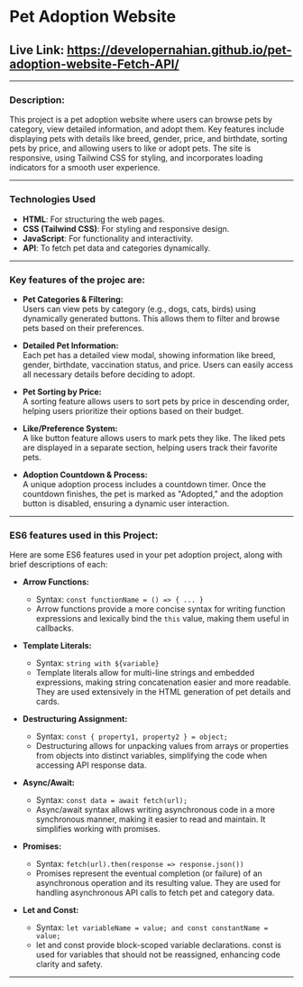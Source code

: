 ﻿# Pet Adoption Website


## Live Link: https://developernahian.github.io/pet-adoption-website-Fetch-API/


---
### Description:
This project is a pet adoption website where users can browse pets by category, view detailed information, and adopt them. Key features include displaying pets with details like breed, gender, price, and birthdate, sorting pets by price, and allowing users to like or adopt pets. The site is responsive, using Tailwind CSS for styling, and incorporates loading indicators for a smooth user experience.

---


### Technologies Used

- **HTML**: For structuring the web pages.
- **CSS (Tailwind CSS)**: For styling and responsive design.
- **JavaScript**: For functionality and interactivity.
- **API**: To fetch pet data and categories dynamically.



---

### Key features of the projec are:

- __Pet Categories & Filtering:__ <br>
Users can view pets by category (e.g., dogs, cats, birds) using dynamically generated buttons. This allows them to filter and browse pets based on their preferences.

- __Detailed Pet Information:__<br>
Each pet has a detailed view modal, showing information like breed, gender, birthdate, vaccination status, and price. Users can easily access all necessary details before deciding to adopt.

- __Pet Sorting by Price:__ <br>
A sorting feature allows users to sort pets by price in descending order, helping users prioritize their options based on their budget.

- __Like/Preference System:__ <br>
A like button feature allows users to mark pets they like. The liked pets are displayed in a separate section, helping users track their favorite pets. 

- __Adoption Countdown & Process:__ <br>
A unique adoption process includes a countdown timer. Once the countdown finishes, the pet is marked as "Adopted," and the adoption button is disabled, ensuring a dynamic user interaction.


---


### ES6 features used in this Project:

Here are some ES6 features used in your pet adoption project, along with brief descriptions of each:
- **Arrow Functions:**
    - Syntax: `const functionName = () => { ... }`
    - Arrow functions provide a more concise syntax for writing function expressions and lexically bind the `this` value, making them useful in callbacks.


- **Template Literals:**

    - Syntax: `string with ${variable}`
    - Template literals allow for multi-line strings and embedded expressions, making string concatenation easier and more readable. They are used extensively in the HTML generation of pet details and cards.


- **Destructuring Assignment:**

    - Syntax: `const { property1, property2 } = object;`
    - Destructuring allows for unpacking values from arrays or properties from objects into distinct variables, simplifying the code when accessing API response data.
    
    
    
- **Async/Await:**

    - Syntax: `const data = await fetch(url);`
    - Async/await syntax allows writing asynchronous code in a more synchronous manner, making it easier to read and maintain. It simplifies working with promises.
    
    
- **Promises:**

    - Syntax: `fetch(url).then(response => response.json())`
    - Promises represent the eventual completion (or failure) of an asynchronous operation and its resulting value. They are used for handling asynchronous API calls to fetch pet and category data.
    
    
- **Let and Const:**

    - Syntax: `let variableName = value; and const constantName = value;`
    - let and const provide block-scoped variable declarations. const is used for variables that should not be reassigned, enhancing code clarity and safety.
    
    
---
    
    
